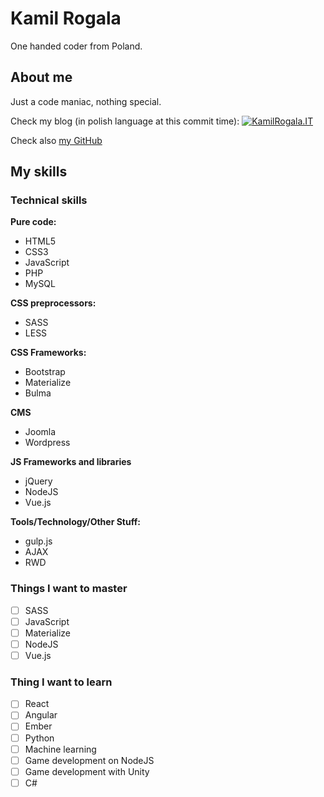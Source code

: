# Kamil Rogala

One handed coder from Poland.

## About me

Just a code maniac, nothing special.

Check my blog (in polish language at this commit time):
[![KamilRogala.IT](https://kamilrogala.it/images/git_logo.png)](https://kamilrogala.it)

Check also [my GitHub](https://github.com/kamilrogala/)

## My skills
### Technical skills

**Pure code:**
- HTML5
- CSS3
- JavaScript
- PHP
- MySQL

**CSS preprocessors:**
- SASS
- LESS

**CSS Frameworks:**
- Bootstrap
- Materialize
- Bulma

**CMS**
- Joomla
- Wordpress

**JS Frameworks and libraries**
- jQuery
- NodeJS
- Vue.js

**Tools/Technology/Other Stuff:**
- gulp.js
- AJAX
- RWD

### Things I want to master
- [ ] SASS
- [ ] JavaScript
- [ ] Materialize
- [ ] NodeJS
- [ ] Vue.js

### Thing I want to learn
- [ ] React
- [ ] Angular
- [ ] Ember
- [ ] Python
- [ ] Machine learning
- [ ] Game development on NodeJS
- [ ] Game development with Unity
- [ ] C#